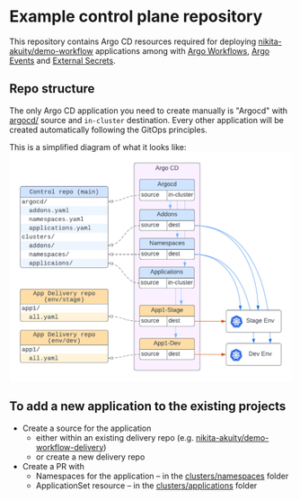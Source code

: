 # Example control plane repository

This repository contains Argo CD resources required for deploying [nikita-akuity/demo-workflow](https://github.com/nikita-akuity/demo-workflow) applications among with [Argo Workflows](https://argoproj.github.io/argo-workflows/), [Argo Events](https://argoproj.github.io/argo-events/) and [External Secrets](https://external-secrets.io/).

## Repo structure

The only Argo CD application you need to create manually is "Argocd" with [argocd/](argocd/) source and `in-cluster` destination. Every other application will be created automatically following the GitOps principles.

This is a simplified diagram of what it looks like:
![Applications structure](assets/structure.png "Applications structure")

## To add a new application to the existing projects
* Create a source for the application
  * either within an existing delivery repo (e.g. [nikita-akuity/demo-workflow-delivery](https://github.com/nikita-akuity/demo-workflow-delivery))
  * or create a new delivery repo
* Create a PR with
  * Namespaces for the application – in the [clusters/namespaces](clusters/namespaces/) folder
  * ApplicationSet resource – in the [clusters/applications](clusters/applications/) folder

